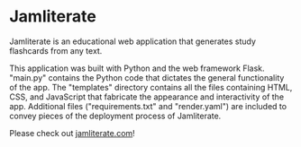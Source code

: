 <h1>Jamliterate</h1>

Jamliterate is an educational web application that generates study flashcards from any text.

This application was built with Python and the web framework Flask. "main.py" contains the Python code that dictates the general functionality of the app. The "templates" directory contains all the files containing HTML, CSS, and JavaScript that fabricate the appearance and interactivity of the app. Additional files ("requirements.txt" and "render.yaml") are included to convey pieces of the deployment process of Jamliterate.

Please check out [jamliterate.com](https://jamliterate.com)!
